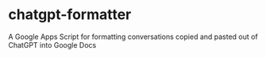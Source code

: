 # chatgpt-formatter
A Google Apps Script for formatting conversations copied and pasted out of ChatGPT into Google Docs
